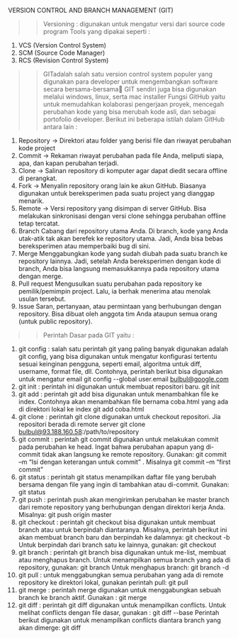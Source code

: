 VERSION CONTROL AND BRANCH MANAGEMENT (GIT)

>>Versioning : digunakan untuk mengatur versi dari source code program
>>Tools yang dipakai seperti :
  1. VCS (Version Control System)
  2. SCM (Source Code Manager)
  3. RCS (Revision Control System)
 >>GITadalah salah satu version control system populer yang digunakan para developer untuk mengembangkan software secara bersama-bersama
 >>GIT sendiri juga bisa digunakan melalui windows, linux, serta mac installer
 >>Fungsi GitHub yaitu untuk memudahkan kolaborasi pengerjaan proyek, mencegah perubahan kode yang bisa merubah kode asli, dan sebagai portofolio developer.
 >>Berikut ini beberapa istilah dalam GitHub antara lain :
   1. Repository -> Direktori atau folder yang berisi file dan riwayat perubahan kode project 
   2. Commit -> Rekaman riwayat perubahan pada file Anda, meliputi siapa, apa, dan kapan perubahan terjadi.
   3. Clone	-> Salinan repository di komputer agar dapat diedit secara offline di perangkat.
   4. Fork	-> Menyalin repository orang lain ke akun GitHub. Biasanya digunakan untuk bereksperimen pada suatu project yang dianggap menarik.
   5. Remote -> Versi repository yang disimpan di server GitHub. Bisa melakukan sinkronisasi dengan versi clone sehingga perubahan offline tetap tercatat.
   6. Branch	Cabang dari repository utama Anda. Di branch, kode yang Anda utak-atik tak akan berefek ke repository utama. Jadi, Anda bisa bebas bereksperimen atau memperbaiki bug di sini.
   7. Merge	Menggabungkan kode yang sudah diubah pada suatu branch ke repository lainnya. Jadi, setelah Anda bereksperimen dengan kode di branch, Anda bisa langsung memasukkannya pada repository utama dengan merge.
   8. Pull request	Mengusulkan suatu perubahan pada repository ke pemilik/pemimpin project. Lalu, ia berhak menerima atau menolak usulan tersebut.
   9. Issue	Saran, pertanyaan, atau permintaan yang berhubungan dengan repository. Bisa dibuat oleh anggota tim Anda ataupun semua orang (untuk public repository).
>>Perintah Dasar pada GIT yaitu :
  1. git config : salah satu perintah git yang paling banyak digunakan adalah git config, yang bisa digunakan untuk mengatur konfigurasi tertentu sesuai keinginan pengguna, seperti email, algoritma untuk diff, username, format file, dll. Contohnya, perintah berikut bisa digunakan untuk mengatur email
     git config --global user.email bulbul@google.com
  2. git init : perintah ini digunakan untuk membuat repositori baru.
     git init
  3. git add : perintah git add bisa digunakan untuk menambahkan file ke index. Contohnya akan menambahkan file bernama coba.html yang ada di direktori lokal ke index
     git add coba.html
  4. git clone : perintah git clone digunakan untuk checkout repositori. Jia repositori berada di remote server
     git clone bulbul@93.188.160.58:/path/to/repository
  5. git commit : perintah git commit digunakan untuk melakukan commit pada perubahan ke head. Ingat bahwa perubahan apapun yang di-commit tidak akan langsung ke remote repository. Gunakan:
     git commit –m “Isi dengan keterangan untuk commit” . Misalnya git commit –m “first commit”
  6. git status : perintah git status menampilkan daftar file yang berubah bersama dengan file yang ingin di tambahkan atau di-commit. Gunakan:
     git status
  7. git push : perintah push akan mengirimkan perubahan ke master branch dari remote repository yang berhubungan dengan direktori kerja Anda. Misalnya:
     git push origin master
  8. git checkout : perintah git checkout bisa digunakan untuk membuat branch atau untuk berpindah diantaranya. Misalnya, perintah berikut ini akan membuat branch baru dan berpindah ke dalamnya:
     git checkout -b <nama-branch>
     Untuk berpindah dari branch satu ke lainnya, gunakan: git checkout <branch-name>
  9. git branch : perintah git branch bisa digunakan untuk me-list, membuat atau menghapus branch. Untuk menampilkan semua branch yang ada di repository, gunakan:
     git branch
     Untuk menghapus branch: git branch -d <branch-name>
  10. git pull : untuk menggabungkan semua perubahan yang ada di remote repository ke direktori lokal, gunakan perintah pull: git pull
  11. git merge : perintah merge digunakan untuk menggabungkan sebuah branch ke branch aktif. Gunakan : git merge <nama-branch>
  12. git diff : perintah git diff digunakan untuk menampilkan conflicts. Untuk melihat conflicts dengan file dasar, gunakan : git diff --base <nama-file>
      Perintah berikut digunakan untuk menampilkan conflicts diantara branch yang akan dimerge: git diff <source-branch> <target-branch>
